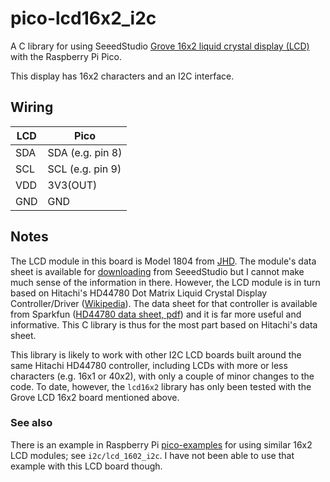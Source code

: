 # pico-lcd16x2_i2c

A C library for using SeeedStudio [Grove 16x2 liquid crystal display
(LCD)](grove) with the Raspberry Pi Pico.

This display has 16x2 characters and an I2C interface.

## Wiring

LCD | Pico 
----|-----
SDA | SDA (e.g. pin 8)
SCL | SCL (e.g. pin 9)
VDD | 3V3(OUT)
GND | GND


## Notes

The LCD module in this board is Model 1804 from [JHD](jhd). The module's
data sheet is available for
[downloading](https://files.seeedstudio.com/wiki/Grove-16x2_LCD_Series/res/JDH_1804_Datasheet.pdf)
from SeeedStudio but I cannot make much sense of the information in
there. However, the LCD module is in turn based on Hitachi's HD44780 Dot
Matrix Liquid Crystal Display Controller/Driver ([Wikipedia](hitachi)).
The data sheet for that controller is available from Sparkfun ([HD44780
data sheet, pdf](datasheet)) and it is far more useful and informative.
This C library is thus for the most part based on Hitachi's data sheet.

This library is likely to work with other I2C LCD boards built around
the same Hitachi HD44780 controller, including LCDs with more or less
characters (e.g. 16x1 or 40x2), with only a couple of minor changes to
the code. To date, however, the `lcd16x2` library has only been tested
with the Grove LCD 16x2 board mentioned above.

### See also

There is an example in Raspberry Pi [pico-examples](pico-examples) for
using similar 16x2 LCD modules; see `i2c/lcd_1602_i2c`. I have not been
able to use that example with this LCD board though.

[jhd]: http://www.jhdlcd.com.cn/
[hitachi]: https://en.wikipedia.org/wiki/Hitachi_HD44780_LCD_controller
[grove]: https://wiki.seeedstudio.com/Grove-16x2_LCD_Series/
[pico-examples]: https://github.com/raspberrypi/pico-examples
